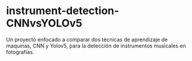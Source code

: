 # instrument-detection-CNNvsYOLOv5
Un proyecto enfocado a comparar dos técnicas de aprendizaje de maquinas, CNN y Yolov5, para la detección de instrumentos musicales en fotografías.

